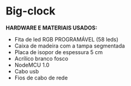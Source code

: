 # Big-clock
 
**HARDWARE E MATERIAIS USADOS:**

- Fita de led RGB PROGRAMÁVEL (58 leds)
- Caixa de madeira com a tampa segmentada
- Placa de isopor de espessura 5 cm
- Acrílico branco fosco
- NodeMCU 1.0
- Cabo usb
- Fios de cabo de rede